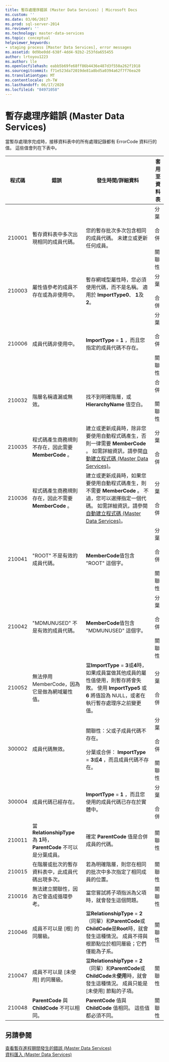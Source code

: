 ```yaml
---
title: 暫存處理序錯誤 (Master Data Services) | Microsoft Docs
ms.custom: ''
ms.date: 03/06/2017
ms.prod: sql-server-2014
ms.reviewer: ''
ms.technology: master-data-services
ms.topic: conceptual
helpviewer_keywords:
- staging process [Master Data Services], error messages
ms.assetid: 0d9be0dd-638f-4dd4-92b2-253fda655455
author: lrtoyou1223
ms.author: lle
ms.openlocfilehash: eabb5b69fe68ff86b4436e487d3f550a262f1918
ms.sourcegitcommit: f71e523da72019de81a8bd5a0394a62f7f76ea20
ms.translationtype: MT
ms.contentlocale: zh-TW
ms.lasthandoff: 06/17/2020
ms.locfileid: "84971058"
---
```

# <a name="staging-process-errors-master-data-services"></a>暫存處理序錯誤 (Master Data Services)
  當暫存處理序完成時，接移資料表中的所有處理記錄都有 ErrorCode 資料行的值。 這些值會列在下表中。  
  
|程式碼|錯誤|發生時間/詳細資料|套用至資料表|  
|----------|-----------|--------------------------|----------------------|  
|210001|暫存資料表中多次出現相同的成員代碼。|您的暫存批次多次包含相同的成員代碼。 未建立或更新任何成員。|分葉<br /><br /> 合併<br /><br /> 關聯性|  
|210003|屬性值參考的成員不存在或為非使用中。|暫存網域型屬性時，您必須使用代碼，而不是名稱。 適用於 **ImportType0**、 **1**及 **2**。|分葉<br /><br /> 合併|  
|210006|成員代碼非使用中。|**ImportType**  = **1** ，而且您指定的成員代碼不存在。|分葉<br /><br /> 合併<br /><br /> 關聯性|  
|210032|階層名稱遺漏或無效。|找不到明確階層，或 **HierarchyName** 值空白。|合併<br /><br /> 關聯性|  
|210035|程式碼產生商務規則不存在，因此需要 **MemberCode** 。|建立或更新成員時，除非您要使用自動程式碼產生，否則一律需要 **MemberCode** 。 如需詳細資訊，請參閱[自動建立程式碼 &#40;Master Data Services&#41;](automatic-code-creation-master-data-services.md)。|分葉<br /><br /> 合併|  
|210036|程式碼產生商務規則存在，因此不需要 **MemberCode** 。|建立或更新成員時，如果您要使用自動程式碼產生，則不需要 **MemberCode** 。 不過，您可以選擇指定一個代碼。 如需詳細資訊，請參閱[自動建立程式碼 &#40;Master Data Services&#41;](automatic-code-creation-master-data-services.md)。|分葉<br /><br /> 合併|  
|210041|"ROOT" 不是有效的成員代碼。|**MemberCode**值包含 "ROOT" 這個字。|分葉<br /><br /> 合併<br /><br /> 關聯性|  
|210042|"MDMUNUSED" 不是有效的成員代碼。|**MemberCode**值包含 "MDMUNUSED" 這個字。|分葉<br /><br /> 合併<br /><br /> 關聯性|  
|210052|無法停用 MemberCode，因為它是做為網域屬性值。|當**ImportType**  =  **3**或**4**時，如果成員當做其他成員的屬性值使用，則暫存將會失敗。 使用 **ImportType5** 或 **6** 將值設為 NULL，或者在執行暫存處理序之前變更值。|分葉<br /><br /> 合併|  
|300002|成員代碼無效。|關聯性：父或子成員代碼不存在。<br /><br /> 分葉或合併： **ImportType**  =  **3**或**4** ，而且成員代碼不存在。|分葉<br /><br /> 合併<br /><br /> 關聯性|  
|300004|成員代碼已經存在。|**ImportType**  = **1** ，而且您使用的成員代碼已存在於實體中。|分葉<br /><br /> 合併|  
|210011|當 **RelationshipType** 為 **1**時， **ParentCode** 不可以是分葉成員。|確定 **ParentCode** 值是合併成員的代碼。|關聯性|  
|210015|在階層或批次的暫存資料表中，此成員代碼出現多次。|若為明確階層，則您在相同的批次中多次指定了相同成員的位置。|關聯性|  
|210016|無法建立關聯性，因為它會造成循環參考。|當您嘗試將子項指派為父項時，就會發生這個問題。|關聯性|  
|210046|成員不可以是 [根] 的同層級。|當**RelationshipType**  =  **2** （同輩）和**ParentCode**或**ChildCode**是**Root**時，就會發生這種情況。 成員不得與根節點位於相同層級；它們僅能為子系。|關聯性|  
|210047|成員不可以是 [未使用] 的同層級。|當**RelationshipType**  =  **2** （同輩）和**ParentCode**或**ChildCode**未**使用**時，就會發生這種情況。 成員只能是 [未使用] 節點的子項。|關聯性|  
|210048|**ParentCode** 與 **ChildCode** 不可以相同。|**ParentCode** 值與 **ChildCode** 值相同。 這些值都必須不同。|關聯性|  
  
## <a name="see-also"></a>另請參閱  
 [查看暫存進程期間發生的錯誤 &#40;Master Data Services&#41;](view-errors-that-occur-during-staging-master-data-services.md)   
 [資料匯入 &#40;Master Data Services&#41;](overview-importing-data-from-tables-master-data-services.md)  
  
  
